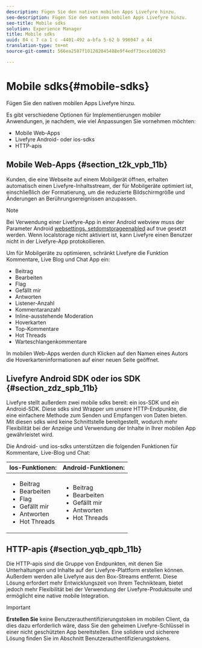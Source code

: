 ```yaml
---
description: Fügen Sie den nativen mobilen Apps Livefyre hinzu.
seo-description: Fügen Sie den nativen mobilen Apps Livefyre hinzu.
seo-title: Mobile sdks
solution: Experience Manager
title: Mobile sdks
uuid: 84 c 7 ca 1 c -4401-492 a-bfa 5-62 b 996947 a 44
translation-type: tm+mt
source-git-commit: 566ea2587f101202045488e9f4edf73ece100293

---
```



# Mobile sdks{#mobile-sdks}

Fügen Sie den nativen mobilen Apps Livefyre hinzu.

Es gibt verschiedene Optionen für Implementierungen mobiler Anwendungen, je nachdem, wie viel Anpassungen Sie vornehmen möchten:

* Mobile Web-Apps
* Livefyre Android- oder ios-sdks
* HTTP-apis

## Mobile Web-Apps {#section_t2k_vpb_11b}

Kunden, die eine Webseite auf einem Mobilgerät öffnen, erhalten automatisch einen Livefyre-Inhaltsstream, der für Mobilgeräte optimiert ist, einschließlich der Formatierung, um die reduzierte Bildschirmgröße und Änderungen an Berührungsereignissen anzupassen.

>[!NOTE]
>
>Bei Verwendung einer Livefyre-App in einer Android webview muss der Parameter Android [websettings. setdomstorageenabled](https://developer.android.com/reference/android/webkit/WebSettings.html) auf true gesetzt werden. Wenn localstorage nicht aktiviert ist, kann Livefyre einen Benutzer nicht in der Livefyre-App protokollieren.

Um für Mobilgeräte zu optimieren, schränkt Livefyre die Funktion Kommentare, Live Blog und Chat App ein:

* Beitrag
* Bearbeiten
* Flag
* Gefällt mir
* Antworten
* Listener-Anzahl
* Kommentaranzahl
* Inline-ausstehende Moderation
* Hoverkarten
* Top-Kommentare
* Hot Threads
* Warteschlangenkommentare

In mobilen Web-Apps werden durch Klicken auf den Namen eines Autors die Hoverkarteninformationen auf einer neuen Seite geöffnet.

## Livefyre Android SDK oder ios SDK {#section_zdz_spb_11b}

Livefyre stellt außerdem zwei mobile sdks bereit: ein ios-SDK und ein Android-SDK. Diese sdks sind Wrapper um unsere HTTP-Endpunkte, die eine einfachere Methode zum Senden und Empfangen von Daten bieten. Mit diesen sdks wird keine Schnittstelle bereitgestellt, wodurch mehr Flexibilität bei der Anzeige und Verwendung der Inhalte in Ihrer mobilen App gewährleistet wird.

Die Android- und ios-sdks unterstützen die folgenden Funktionen für Kommentare, Live-Blog und Chat:

| Ios-Funktionen: | Android-Funktionen: |
|--- |--- |
| <ul><li> Beitrag </li><li>Bearbeiten </li><li>Flag </li><li>Gefällt mir </li><li>Antworten </li><li>Hot Threads</li></ul> | <ul><li>Beitrag </li><li>Bearbeiten </li><li>Gefällt mir </li><li>Antworten </li><li>Hot Threads</li></ul> |

## HTTP-apis {#section_yqb_qpb_11b}

Die HTTP-apis sind die Gruppe von Endpunkten, mit denen Sie Unterhaltungen und Inhalte auf der Livefyre-Plattform erstellen können. Außerdem werden alle Livefyre aus den Box-Streams entfernt. Diese Lösung erfordert mehr Entwicklungszeit von Ihrem Technikteam, bietet jedoch mehr Flexibilität bei der Verwendung der Livefyre-Produktsuite und ermöglicht eine native mobile Integration.

>[!IMPORTANT]
>
>**Erstellen Sie** keine Benutzerauthentifizierungstoken im mobilen Client, da dies dazu erforderlich wäre, dass Sie den geheimen Livefyre-Schlüssel in einer nicht geschützten App bereitstellen. Eine solidere und sicherere Lösung finden Sie im Abschnitt Benutzerauthentifizierungstokens.

